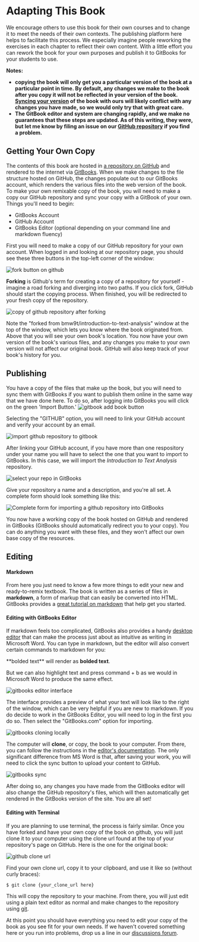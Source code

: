 # Adapting This Book

We encourage others to use this book for their own courses and to change it to meet the needs of their own contexts. The publishing platform here helps to facilitate this process. We especially imagine people reworking the exercises in each chapter to reflect their own content. With a little effort you can rework the book for your own purposes and publish it to GitBooks for your students to use.

**Notes:**

* **copying the book will only get you a particular version of the book at a particular point in time. By default, any changes we make to the book after you copy it will not be reflected in your version of the book. [Syncing your version](https://help.github.com/articles/syncing-a-fork/) of the book with ours will likely conflict with any changes you have made, so we would only try that with great care.** 
* **The GitBook editor and system are changing rapidly, and we make no guarantees that these steps are updated. As of this writing, they were, but let me know by filing an issue on our [GitHub repository](https://github.com/bmw9t/introduction-to-text-analysis/issues) if you find a problem.**

## Getting Your Own Copy

The contents of this book are hosted in [a repository on GitHub](https://github.com/bmw9t/introduction-to-text-analysis) and rendered to the internet via [GitBooks](http://gitbook.com). When we make changes to the file structure hosted on GitHub, the changes populate out to our GitBooks account, which renders the various files into the web version of the book. To make your own remixable copy of the book, you will need to make a copy our GitHub repository and sync your copy with a GitBook of your own. Things you'll need to begin:

- GitBooks Account
- GitHub Account
- GitBooks Editor (optional depending on your command line and markdown fluency)

First you will need to make a copy of our GitHub repository for your own account. When logged in and looking at our repository page, you should see these three buttons in the top-left corner of the window:

![fork button on github](/assets/conclusion/fork-button.jpg)

**Forking** is Github's term for creating a copy of a repository for yourself - imagine a road forking and diverging into two paths. If you click fork, GitHub should start the copying process. When finished, you will be redirected to your fresh copy of the repository.

![copy of github repository after forking](/assets/conclusion/github-forking.jpg)

Note the "forked from bmw9t/introduction-to-text-analysis" window at the top of the window, which lets you know where the book originated from. Above that you will see your own book's location. You now have your own version of the book's various files, and any changes you make to your own version will not affect our original book. GitHub will also keep track of your book's history for you.

## Publishing

You have a copy of the files that make up the book, but you will need to sync them with GitBooks if you want to publish them online in the same way that we have done here. To do so, after logging into GitBooks you will click on the green 'Import Button.' ![gitbook add book button](/assets/conclusion/gitbook-add-book.jpg)

Selecting the "GITHUB" option, you will need to link your GitHub account and verify your account by an email.

![import github repository to gitbook](/assets/conclusion/gitbooks-import-github.jpg)

After linking your GitHub account, if you have more than one respository under your name you will have to select the one that you want to import to GitBooks. In this case, we will import the *Introduction to Text Analysis* repository.

![select your repo in GitBooks](/assets/conclusion/gitbook-repo-selection.jpg)

Give your repository a name and a description, and you're all set. A complete form should look something like this:

![Complete form for importing a github repository into GitBooks](/assets/conclusion/gitbooks-github-complete-import-template.jpg)

You now have a working copy of the book hosted on GitHub and rendered in GitBooks (GitBooks should automatically redirect you to your copy). You can do anything you want with these files, and they won't affect our own base copy of the resources. 

## Editing

#### Markdown

From here you just need to know a few more things to edit your new and ready-to-remix textbook. The book is written as a series of files in **markdown**, a form of markup that can easily be converted into HTML. GitBooks provides a [great tutorial on markdown](https://gitbookio.gitbooks.io/markdown/content/) that help get you started. 

#### Editing with GitBooks Editor

If markdown feels too complicated, GitBooks also provides a handy [desktop editor](https://www.gitbook.com/editor/osx) that can make the process just about as intuitive as writing in Microsoft Word. You can type in markdown, but the editor will also convert certain commands to markdown for you:

\*\*bolded text\*\* will render as **bolded text**.

But we can also highlight text and press command + b as we would in Microsoft Word to produce the same effect.

![gitbooks editor interface](/assets/conclusion/gitbooks-editor-interface.jpg)

The interface provides a preview of what your text will look like to the right of the window, which can be very helpful if you are new to markdown. If you do decide to work in the GitBooks Editor, you will need to log in the first you do so. Then select the "GitBooks.com" option for importing. 

![gitbooks cloning locally](/assets/conclusion/gitbooks-clone.jpg)

The computer will **clone**, or copy, the book to your computer. From there, you can follow the instructions in the [editor's documentation](https://help.gitbook.com/). The only significant difference from MS Word is that, after saving your work, you will need to click the sync button to upload your content to GitHub.

![gitbooks sync](/assets/conclusion/gitbooks-sync.jpg)

After doing so, any changes you have made from the GitBooks editor will also change the GitHub repository's files, which will then automatically get rendered in the GitBooks version of the site. You are all set!

#### Editing with Terminal

If you are planning to use terminal, the process is fairly similar. Once you have forked and have your own copy of the book on github, you will just clone it to your computer using the clone url found at the top of your repository's page on GitHub. Here is the one for the original book:  

![github clone url](/assets/conclusion/clone-url.jpg)

Find your own clone url, copy it to your clipboard, and use it like so (without curly braces):

```$ git clone {your_clone_url here}```

This will copy the repository to your machine. From there, you will just edit using a plain text editor as normal and make changes to the repository using [git](https://git-scm.com/). 

At this point you should have everything you need to edit your copy of the book as you see fit for your own needs. If we haven't covered something here or you run into problems, drop us a line in our [discussions forum](https://www.gitbook.com/book/bmw9t/introduction-to-text-analysis/discussions).
